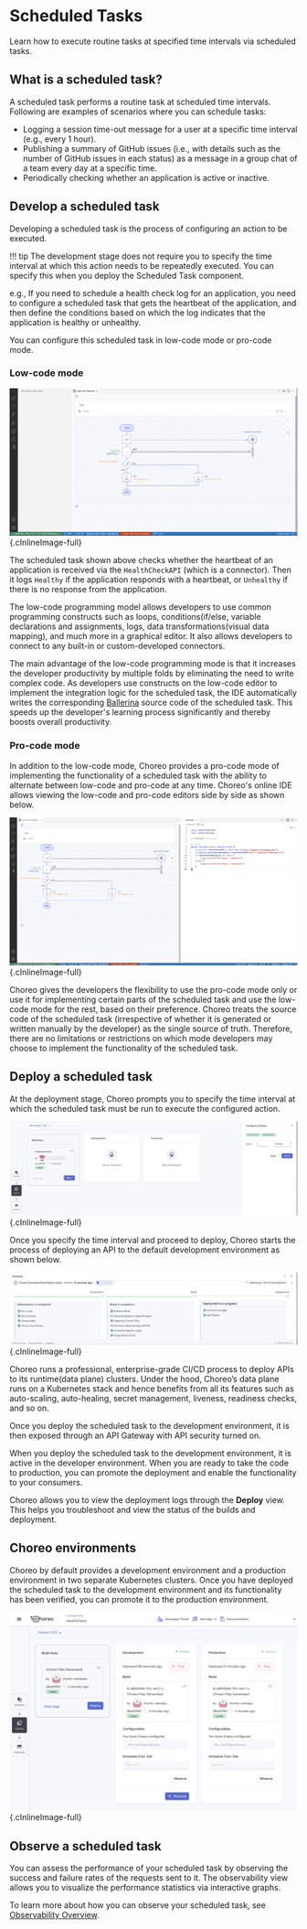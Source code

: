 # Scheduled Tasks

Learn how to execute routine tasks at specified time intervals via scheduled tasks.

## What is a scheduled task?

A scheduled task performs a routine task at scheduled time intervals. Following are examples of scenarios where you can schedule tasks:

- Logging a session time-out message for a user at a specific time interval (e.g., every 1 hour).
- Publishing a summary of GitHub issues (i.e., with details such as the number of GitHub issues in each status) as a message in a group chat of a team every day at a specific time.
- Periodically checking whether an application is active or inactive.

## Develop a scheduled task

Developing a scheduled task is the process of configuring an action to be executed.

!!! tip
    The development stage does not require you to specify the time interval at which this action needs to be repeatedly executed. You can specify this when you deploy the Scheduled Task component.

e.g., If you need to schedule a health check log for an application, you need to configure a scheduled task that gets the heartbeat of the application, and then define the conditions based on which the log indicates that the application is healthy or unhealthy.

You can configure this scheduled task in low-code mode or pro-code mode.

### Low-code mode

![Scheduled task low-code view](assets/img/scheduled-tasks/scheduled-task-low-code.png){.cInlineImage-full}

The scheduled task shown above checks whether the heartbeat of an application is received via the `HealthCheckAPI` (which is a connector). Then it logs `Healthy` if the application responds with a heartbeat, or `Unhealthy` if there is no response from the application.

The low-code programming model allows developers to use common programming constructs such as loops, conditions(if/else, variable declarations and assignments, logs, data transformations(visual data mapping), and much more in a graphical editor. It also allows developers to connect to any built-in or custom-developed connectors.

The main advantage of the low-code programming mode is that it increases the developer productivity by multiple folds by eliminating the need to write complex code. As developers use constructs on the low-code editor to implement the integration logic for the scheduled task, the IDE automatically writes the corresponding [Ballerina](https://ballerina.io) source code of the scheduled task. This speeds up the developer's learning process significantly and thereby boosts overall productivity.


### Pro-code mode

In addition to the low-code mode, Choreo provides a pro-code mode of implementing the functionality of a scheduled task with the ability to alternate between low-code and pro-code at any time. Choreo's online IDE allows viewing the low-code and pro-code editors side by side as shown below.

![Scheduled task pro-code view](assets/img/scheduled-tasks/scheduled-task-pro-code.png){.cInlineImage-full}

Choreo gives the developers the flexibility to use the pro-code mode only or use it for implementing certain parts of the scheduled task and use the low-code mode for the rest, based on their preference. Choreo treats the source code of the scheduled task (irrespective of whether it is generated or written manually by the developer) as the single source of truth. Therefore, there are no limitations or restrictions on which mode developers may choose to implement the functionality of the scheduled task.

## Deploy a scheduled task

At the deployment stage, Choreo prompts you to specify the time interval at which the scheduled task must be run to execute the configured action.

![Specify time interval](assets/img/scheduled-tasks/specify-time-interval.png){.cInlineImage-full}

Once you specify the time interval and proceed to deploy, Choreo starts the process of deploying an API to the default development environment as shown below.

![Deploy scheduled task](assets/img/scheduled-tasks/deploy-scheduled-task.png){.cInlineImage-full}

Choreo runs a professional, enterprise-grade CI/CD process to deploy APIs to its runtime(data plane) clusters. Under the hood, Choreo’s data plane runs on a Kubernetes stack and hence benefits from all its features such as auto-scaling, auto-healing, secret management, liveness, readiness checks, and so on.

Once you deploy the scheduled task to the development environment, it is then exposed through an API Gateway with API security turned on.

When you deploy the scheduled task to the development environment, it is active in the developer environment. When you are ready to take the code to production, you can promote the deployment and enable the functionality to your consumers.

Choreo allows you to view the deployment logs through the **Deploy** view. This helps you troubleshoot and view the status of the builds and deployment.

## Choreo environments

Choreo by default provides a development environment and a production environment in two separate Kubernetes clusters. Once you have deployed the scheduled task to the development environment and its functionality has been verified, you can promote it to the production environment.

![Promote scheduled task](assets/img/scheduled-tasks/promote-scheduled-task-to-production.png){.cInlineImage-full}

## Observe a scheduled task

You can assess the performance of your scheduled task by observing the success and failure rates of the requests sent to it. The observability view allows you to visualize the performance statistics via interactive graphs.

To learn more about how you can observe your scheduled task, see [Observability Overview](observability/observability-overview.md).
